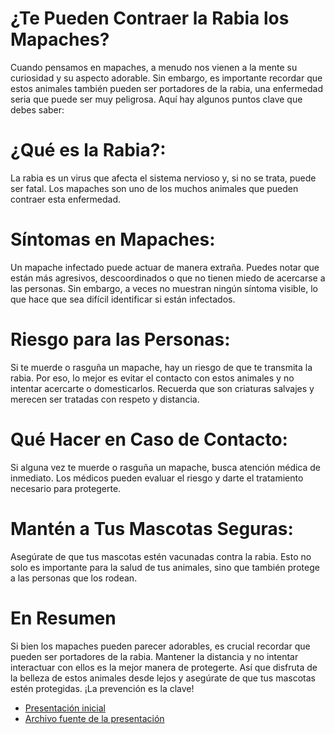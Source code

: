 
# ¿Te Pueden Contraer la Rabia los Mapaches?
Cuando pensamos en mapaches, a menudo nos vienen a la mente su curiosidad y su aspecto adorable. Sin embargo, es importante recordar que estos animales también pueden ser portadores de la rabia, una enfermedad seria que puede ser muy peligrosa. Aquí hay algunos puntos clave que debes saber:

# ¿Qué es la Rabia?: 
La rabia es un virus que afecta el sistema nervioso y, si no se trata, puede ser fatal. Los mapaches son uno de los muchos animales que pueden contraer esta enfermedad.

# Síntomas en Mapaches: 
Un mapache infectado puede actuar de manera extraña. Puedes notar que están más agresivos, descoordinados o que no tienen miedo de acercarse a las personas. Sin embargo, a veces no muestran ningún síntoma visible, lo que hace que sea difícil identificar si están infectados.

# Riesgo para las Personas: 
Si te muerde o rasguña un mapache, hay un riesgo de que te transmita la rabia. Por eso, lo mejor es evitar el contacto con estos animales y no intentar acercarte o domesticarlos. Recuerda que son criaturas salvajes y merecen ser tratadas con respeto y distancia.

# Qué Hacer en Caso de Contacto: 
Si alguna vez te muerde o rasguña un mapache, busca atención médica de inmediato. Los médicos pueden evaluar el riesgo y darte el tratamiento necesario para protegerte.

# Mantén a Tus Mascotas Seguras: 
Asegúrate de que tus mascotas estén vacunadas contra la rabia. Esto no solo es importante para la salud de tus animales, sino que también protege a las personas que los rodean.

# En Resumen
Si bien los mapaches pueden parecer adorables, es crucial recordar que pueden ser portadores de la rabia. Mantener la distancia y no intentar interactuar con ellos es la mejor manera de protegerte. Así que disfruta de la belleza de estos animales desde lejos y asegúrate de que tus mascotas estén protegidas. ¡La prevención es la clave!





* [Presentación inicial](https://hackmd.io/@ichigar/H1R-hN7TR)
* [Archivo fuente de la presentación](recursos/ut1/archivo_fuente_presentacion_inicial.md)
